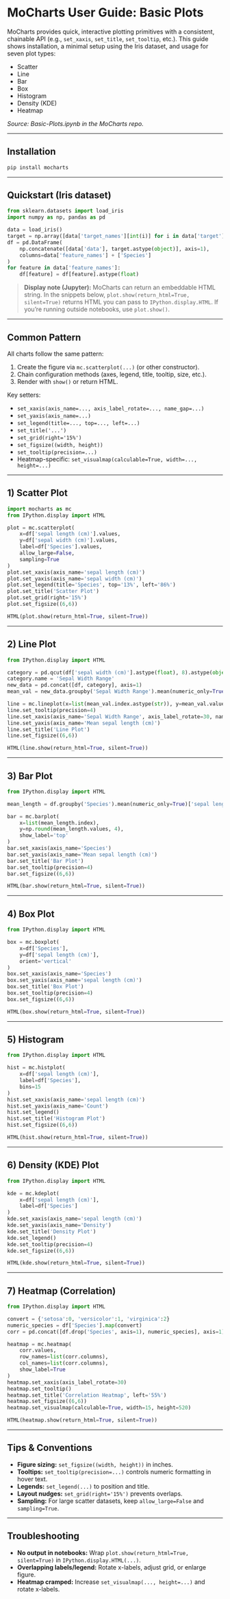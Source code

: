 # MoCharts User Guide: Basic Plots

MoCharts provides quick, interactive plotting primitives with a consistent, chainable API (e.g., `set_xaxis`, `set_title`, `set_tooltip`, etc.). This guide shows installation, a minimal setup using the Iris dataset, and usage for seven plot types:

- Scatter
- Line
- Bar
- Box
- Histogram
- Density (KDE)
- Heatmap

_Source: Basic-Plots.ipynb in the MoCharts repo._

---

## Installation

```bash
pip install mocharts
```

---

## Quickstart (Iris dataset)

```python
from sklearn.datasets import load_iris
import numpy as np, pandas as pd

data = load_iris()
target = np.array([data['target_names'][int(i)] for i in data['target']]).reshape(-1,1)
df = pd.DataFrame(
    np.concatenate([data['data'], target.astype(object)], axis=1),
    columns=data['feature_names'] + ['Species']
)
for feature in data['feature_names']:
    df[feature] = df[feature].astype(float)
```

> **Display note (Jupyter):** MoCharts can return an embeddable HTML string. In the snippets below, `plot.show(return_html=True, silent=True)` returns HTML you can pass to `IPython.display.HTML`. If you’re running outside notebooks, use `plot.show()`.

---

## Common Pattern

All charts follow the same pattern:

1. Create the figure via `mc.scatterplot(...)` (or other constructor).  
2. Chain configuration methods (axes, legend, title, tooltip, size, etc.).  
3. Render with `show()` or return HTML.

Key setters:

- `set_xaxis(axis_name=..., axis_label_rotate=..., name_gap=...)`
- `set_yaxis(axis_name=...)`
- `set_legend(title=..., top=..., left=...)`
- `set_title('...')`
- `set_grid(right='15%')`
- `set_figsize((width, height))`
- `set_tooltip(precision=...)`
- Heatmap-specific: `set_visualmap(calculable=True, width=..., height=...)`

---

## 1) Scatter Plot

```python
import mocharts as mc
from IPython.display import HTML

plot = mc.scatterplot(
    x=df['sepal length (cm)'].values,
    y=df['sepal width (cm)'].values,
    label=df['Species'].values,
    allow_large=False,
    sampling=True
)
plot.set_xaxis(axis_name='sepal length (cm)')
plot.set_yaxis(axis_name='sepal width (cm)')
plot.set_legend(title='Species', top='13%', left='86%')
plot.set_title('Scatter Plot')
plot.set_grid(right='15%')
plot.set_figsize((6,6))

HTML(plot.show(return_html=True, silent=True))
```

---

## 2) Line Plot

```python
from IPython.display import HTML

category = pd.qcut(df['sepal width (cm)'].astype(float), 8).astype(object)
category.name = 'Sepal Width Range'
new_data = pd.concat([df, category], axis=1)
mean_val = new_data.groupby('Sepal Width Range').mean(numeric_only=True)['sepal length (cm)']

line = mc.lineplot(x=list(mean_val.index.astype(str)), y=mean_val.values)
line.set_tooltip(precision=4)
line.set_xaxis(axis_name='Sepal Width Range', axis_label_rotate=30, name_gap=50)
line.set_yaxis(axis_name='Mean sepal length (cm)')
line.set_title('Line Plot')
line.set_figsize((6,6))

HTML(line.show(return_html=True, silent=True))
```

---

## 3) Bar Plot

```python
from IPython.display import HTML

mean_length = df.groupby('Species').mean(numeric_only=True)['sepal length (cm)']

bar = mc.barplot(
    x=list(mean_length.index),
    y=np.round(mean_length.values, 4),
    show_label='top'
)
bar.set_xaxis(axis_name='Species')
bar.set_yaxis(axis_name='Mean sepal length (cm)')
bar.set_title('Bar Plot')
bar.set_tooltip(precision=4)
bar.set_figsize((6,6))

HTML(bar.show(return_html=True, silent=True))
```

---

## 4) Box Plot

```python
from IPython.display import HTML

box = mc.boxplot(
    x=df['Species'],
    y=df['sepal length (cm)'],
    orient='vertical'
)
box.set_xaxis(axis_name='Species')
box.set_yaxis(axis_name='sepal length (cm)')
box.set_title('Box Plot')
box.set_tooltip(precision=4)
box.set_figsize((6,6))

HTML(box.show(return_html=True, silent=True))
```

---

## 5) Histogram

```python
from IPython.display import HTML

hist = mc.histplot(
    x=df['sepal length (cm)'],
    label=df['Species'],
    bins=15
)
hist.set_xaxis(axis_name='sepal length (cm)')
hist.set_yaxis(axis_name='Count')
hist.set_legend()
hist.set_title('Histogram Plot')
hist.set_figsize((6,6))

HTML(hist.show(return_html=True, silent=True))
```

---

## 6) Density (KDE) Plot

```python
from IPython.display import HTML

kde = mc.kdeplot(
    x=df['sepal length (cm)'],
    label=df['Species']
)
kde.set_xaxis(axis_name='sepal length (cm)')
kde.set_yaxis(axis_name='Density')
kde.set_title('Density Plot')
kde.set_legend()
kde.set_tooltip(precision=4)
kde.set_figsize((6,6))

HTML(kde.show(return_html=True, silent=True))
```

---

## 7) Heatmap (Correlation)

```python
from IPython.display import HTML

convert = {'setosa':0, 'versicolor':1, 'virginica':2}
numeric_species = df['Species'].map(convert)
corr = pd.concat([df.drop('Species', axis=1), numeric_species], axis=1).corr().round(4)

heatmap = mc.heatmap(
    corr.values,
    row_names=list(corr.columns),
    col_names=list(corr.columns),
    show_label=True
)
heatmap.set_xaxis(axis_label_rotate=30)
heatmap.set_tooltip()
heatmap.set_title('Correlation Heatmap', left='55%')
heatmap.set_figsize((6,6))
heatmap.set_visualmap(calculable=True, width=15, height=520)

HTML(heatmap.show(return_html=True, silent=True))
```

---

## Tips & Conventions

- **Figure sizing:** `set_figsize((width, height))` in inches.
- **Tooltips:** `set_tooltip(precision=...)` controls numeric formatting in hover text.
- **Legends:** `set_legend(...)` to position and title.
- **Layout nudges:** `set_grid(right='15%')` prevents overlaps.
- **Sampling:** For large scatter datasets, keep `allow_large=False` and `sampling=True`.

---

## Troubleshooting

- **No output in notebooks:** Wrap `plot.show(return_html=True, silent=True)` in `IPython.display.HTML(...)`.
- **Overlapping labels/legend:** Rotate x-labels, adjust grid, or enlarge figure.
- **Heatmap cramped:** Increase `set_visualmap(..., height=...)` and rotate x-labels.

